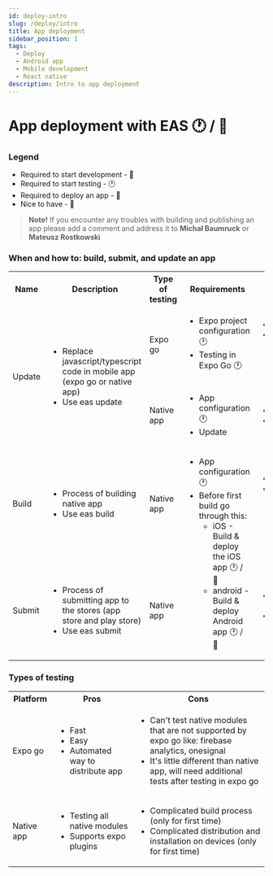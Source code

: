 ```yaml
---
id: deploy-intro
slug: /deploy/intro
title: App deployment
sidebar_position: 1
tags:
  - Deploy
  - Android app
  - Mobile development
  - React native
description: Intro to app deployment
---
```


# App deployment with EAS 🕐 / 📱

### Legend

- Required to start development - 🚀
- Required to start testing - 🕐
- Required to deploy an app - 📱
- Nice to have - 🌈

> **Note!** If you encounter any troubles with building and publishing an app please add a comment and address it to **Michał Baumruck** or **Mateusz Rostkowski**

### When and how to: build, submit, and update an app

<table>
    <tr>
        <th>Name</th>
        <th>Description</th>
        <th>Type of testing</th>
        <th>Requirements</th>
        <th>When to USE</th>
    </tr>
    <tr>
        <td rowspan="2">Update</td>
        <td rowspan="2">
            <ul>
                <li>Replace javascript/typescript code in mobile app (expo go or native app)</li>
                <li>Use eas update</li>
            </ul>
        </td>
        <td>Expo go</td>
        <td>
            <ul>
                <li>Expo project configuration 🕐</li>
                <li>Testing in Expo Go 🕐</li>
            </ul>
        </td>
        <td>
            <ul>
                <li>When you want to perform fast tests,</li>
                <li>you can add native libraries, but the need to be supported by expo go (check expo docs if library is supported by expo go, for example: https://docs.expo.dev/versions/latest/sdk/accelerometer/)</li>
            </ul>
        </td>
    </tr>
    <tr>
        <td>Native app</td>
        <td>
            <ul>
                <li>App configuration 🕐</li>
                <li>Update</li>
            </ul>
        </td>
        <td>
            <ul>
                <li>When you have only typescript changes</li>
                <li>When you want to update native app</li>
            </ul>
        </td>
    </tr>
    <tr>
        <td>Build</td>
        <td>
            <ul>
                <li>Process of building native app</li>
                <li>Use eas build </li>
            </ul>
        </td>
        <td>Native app</td>
        <td rowspan="2">
            <ul>
                <li>App configuration 🕐</li>
                <li>
                    Before first build go through this:
                    <ul>
                        <li>iOS - Build & deploy the iOS app 🕐 / 📱 </li>
                        <li>android - Build & deploy Android app 🕐 / 📱</li>
                    </ul>
                </li>
            </ul>
        </td>
        <td>
            <ul>
                <li>When you want to build native app</li>
                <li>
                    When you have native changes, for example: 
                    <ul>
                        <li>adding native library</li>
                        <li>changing app icons / app names</li>
                        <li>adding expo plugin - https://docs.expo.dev/config-plugins/plugins-and-mods/</li>
                    </ul>
                </li>
            </ul>
        </td>
    </tr>
    <tr>
        <td>Submit</td>
        <td>
            <ul>
                <li>Process of submitting app to the stores (app store and play store)</li>
                <li>Use eas submit </li>
            </ul>
        </td>
        <td>Native app</td>
        <td>
            <ul>
                <li>When you want to submit app for testers or production users</li>
                <li>When you have created build and you want to submit it (in most cases it will go automatically build + submit)</li>
            </ul>
        </td>
    </tr>
</table>

### Types of testing

<table>
    <tr>
        <th>Platform</th>
        <th>Pros</th>
        <th>Cons</th>
    </tr>
    <tr>
        <td>Expo go</td>
        <td>
            <ul>
                <li>Fast</li>
                <li>Easy</li>
                <li>Automated way to distribute app</li>
            </ul>
        </td>
        <td>
            <ul>
                <li>Can't test native modules that are not supported by expo go like: firebase analytics,  onesignal</li>
                <li>It's little different than native app, will need additional tests after testing in expo go</li>
            </ul>
        </td>
    </tr>
    <tr>
        <td>Native app</td>
        <td>
            <ul>
                <li>Testing all native modules</li>
                <li>Supports expo plugins</li>
            </ul>
        </td>
        <td>
            <ul>
                <li>Complicated build process (only for first time)</li>
                <li>Complicated distribution and installation on devices (only for first time)</li>
            </ul>
        </td>
    </tr>
</table>
